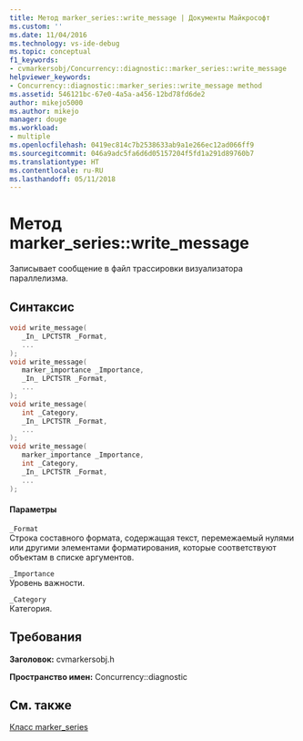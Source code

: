 ```yaml
---
title: Метод marker_series::write_message | Документы Майкрософт
ms.custom: ''
ms.date: 11/04/2016
ms.technology: vs-ide-debug
ms.topic: conceptual
f1_keywords:
- cvmarkersobj/Concurrency::diagnostic::marker_series::write_message
helpviewer_keywords:
- Concurrency::diagnostic::marker_series::write_message method
ms.assetid: 546121bc-67e0-4a5a-a456-12bd78fd6de2
author: mikejo5000
ms.author: mikejo
manager: douge
ms.workload:
- multiple
ms.openlocfilehash: 0419ec814c7b2538633ab9a1e266ec12ad066ff9
ms.sourcegitcommit: 046a9adc5fa6d6d05157204f5fd1a291d89760b7
ms.translationtype: HT
ms.contentlocale: ru-RU
ms.lasthandoff: 05/11/2018
---
```

# <a name="markerserieswritemessage-method"></a>Метод marker_series::write_message
Записывает сообщение в файл трассировки визуализатора параллелизма.  
  
## <a name="syntax"></a>Синтаксис  
  
```cpp  
void write_message(  
   _In_ LPCTSTR _Format,  
   ...  
);  
void write_message(  
   marker_importance _Importance,  
   _In_ LPCTSTR _Format,  
   ...  
);  
void write_message(  
   int _Category,  
   _In_ LPCTSTR _Format,  
   ...  
);  
void write_message(  
   marker_importance _Importance,  
   int _Category,  
   _In_ LPCTSTR _Format,  
   ...  
);  
```  
  
#### <a name="parameters"></a>Параметры  
 `_Format`  
 Строка составного формата, содержащая текст, перемежаемый нулями или другими элементами форматирования, которые соответствуют объектам в списке аргументов.  
  
 `_Importance`  
 Уровень важности.  
  
 `_Category`  
 Категория.  
  
## <a name="requirements"></a>Требования  
 **Заголовок:** cvmarkersobj.h  
  
 **Пространство имен:** Concurrency::diagnostic  
  
## <a name="see-also"></a>См. также  
 [Класс marker_series](../profiling/marker-series-class.md)